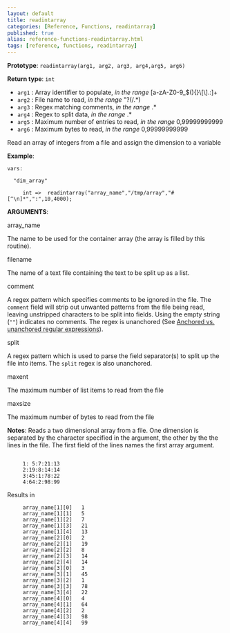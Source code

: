 ```yaml
---
layout: default
title: readintarray
categories: [Reference, Functions, readintarray]
published: true
alias: reference-functions-readintarray.html
tags: [reference, functions, readintarray]
---
```


**Prototype**: `readintarray(arg1, arg2, arg3, arg4,arg5, arg6)`

**Return type**: `int`

* `arg1` : Array identifier to populate, *in the range*
[a-zA-Z0-9\_\$(){}\\[\\].:]+
* `arg2` : File name to read, *in the range* "?(/.\*)   
* `arg3` : Regex matching comments, *in the range* .\*
* `arg4` : Regex to split data, *in the range* .\*
* `arg5` : Maximum number of entries to read, *in the range*
0,99999999999   
* `arg6` : Maximum bytes to read, *in the range* 0,99999999999   

Read an array of integers from a file and assign the dimension to a
variable

**Example**:

```cf3
vars:

  "dim_array" 

     int =>  readintarray("array_name","/tmp/array","#[^\n]*",":",10,4000);
```

**ARGUMENTS**:

array\_name

The name to be used for the container array (the array is filled by this
routine).   

filename

The name of a text file containing the text to be split up as a list.   

comment

A regex pattern which specifies comments to be ignored in the file. The
`comment` field will strip out unwanted patterns from the file being
read, leaving unstripped characters to be split into fields. Using the
empty string (`""`) indicates no comments. The regex is unanchored (See
[Anchored vs. unanchored regular
expressions](#Anchored-vs_002e-unanchored-regular-expressions)).   

split

A regex pattern which is used to parse the field separator(s) to split
up the file into items. The `split` regex is also unanchored.   

maxent

The maximum number of list items to read from the file   

maxsize

The maximum number of bytes to read from the file

**Notes**:
Reads a two dimensional array from a file. One dimension is separated by
the character specified in the argument, the other by the the lines in
the file. The first field of the lines names the first array argument.

```cf3
     
     1: 5:7:21:13
     2:19:8:14:14
     3:45:1:78:22
     4:64:2:98:99
```

Results in

```cf3
     array_name[1][0]   1
     array_name[1][1]   5
     array_name[1][2]   7
     array_name[1][3]   21
     array_name[1][4]   13
     array_name[2][0]   2
     array_name[2][1]   19
     array_name[2][2]   8
     array_name[2][3]   14
     array_name[2][4]   14
     array_name[3][0]   3
     array_name[3][1]   45
     array_name[3][2]   1
     array_name[3][3]   78
     array_name[3][4]   22
     array_name[4][0]   4
     array_name[4][1]   64
     array_name[4][2]   2
     array_name[4][3]   98
     array_name[4][4]   99
```
